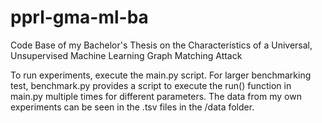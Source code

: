 # pprl-gma-ml-ba
Code Base of my Bachelor's Thesis on the Characteristics of a Universal, Unsupervised Machine Learning Graph Matching Attack


To run experiments, execute the main.py script. 
For larger benchmarking test, benchmark.py provides a script to execute the run() function in main.py multiple times for different parameters.
The data from my own experiments can be seen in the .tsv files in the /data folder. 

